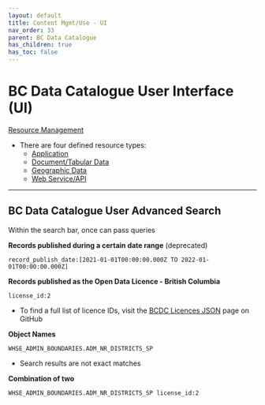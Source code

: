 ```yaml
---
layout: default
title: Content Mgmt/Use - UI
nav_order: 33
parent: BC Data Catalogue
has_children: true
has_toc: false
---
```


# **BC Data Catalogue User Interface (UI)**

[Resource Management](./dps_bcdc_w_resource_mgmt_ui.md)

+ There are four defined resource types: 
    + [Application](https://bcgov.github.io/data-publication/pages/dps_bcdc_w_resource_mgmt_ui.html#application)
    + [Document/Tabular Data](https://bcgov.github.io/data-publication/pages/dps_bcdc_w_resource_mgmt_ui.html#document-and-tabular-data)
    + [Geographic Data](https://bcgov.github.io/data-publication/pages/dps_bcdc_w_resource_mgmt_ui.html#geographic-data)
    + [Web Service/API](https://bcgov.github.io/data-publication/pages/dps_bcdc_w_resource_mgmt_ui.html#webservice-and-api)

--------
## BC Data Catalogue User Advanced Search

Within the search bar, once can pass queries

**Records published during a certain date range** (deprecated)

```record_publish_date:[2021-01-01T00:00:00.000Z TO 2022-01-01T00:00:00.000Z]```

**Records published as the Open Data Licence - British Columbia**

```license_id:2```

+ To find a full list of licence IDs, visit the [BCDC Licences JSON](https://github.com/bcgov/ckanext-bcgov-schema/blob/master/ckanext/bcgov_schema/bcdc_licenses.json) page on GitHub

**Object Names**

``` WHSE_ADMIN_BOUNDARIES.ADM_NR_DISTRICTS_SP ```

+ Search results are not exact matches 

**Combination of two**

```WHSE_ADMIN_BOUNDARIES.ADM_NR_DISTRICTS_SP license_id:2```
